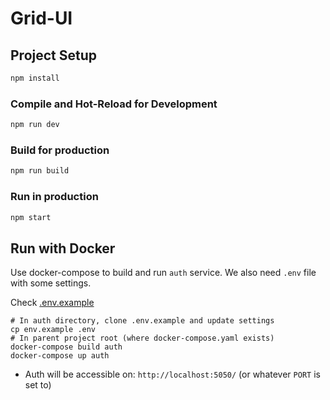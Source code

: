 # Grid-UI

## Project Setup

```sh
npm install
```

### Compile and Hot-Reload for Development

```sh
npm run dev
```

### Build for production

```sh
npm run build
```

### Run in production

```sh
npm start
```

## Run with Docker

Use docker-compose to build and run `auth` service. We also need `.env` file with some settings.

Check [.env.example](.env.example) 

```shell
# In auth directory, clone .env.example and update settings
cp env.example .env
# In parent project root (where docker-compose.yaml exists)
docker-compose build auth
docker-compose up auth
```

- Auth will be accessible on: `http://localhost:5050/` (or whatever `PORT` is set to)
